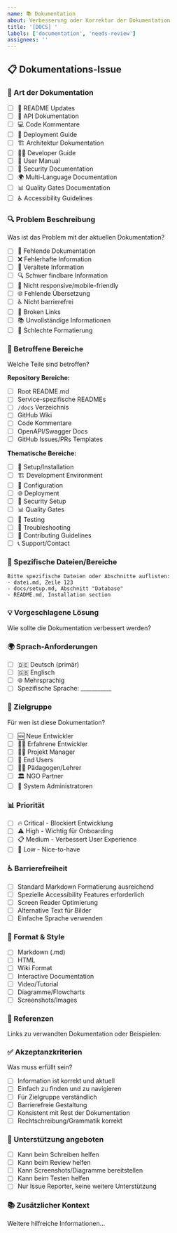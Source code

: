 ```yaml
---
name: 📚 Dokumentation
about: Verbesserung oder Korrektur der Dokumentation
title: '[DOCS] '
labels: ['documentation', 'needs-review']
assignees: ''
---
```


## 📋 Dokumentations-Issue

### 🎯 Art der Dokumentation
- [ ] 📖 README Updates
- [ ] 🔧 API Dokumentation
- [ ] 💻 Code Kommentare
- [ ] 🚀 Deployment Guide
- [ ] 🏗️ Architektur Dokumentation
- [ ] 👨‍💻 Developer Guide
- [ ] 👤 User Manual
- [ ] 🔐 Security Documentation
- [ ] 🌍 Multi-Language Documentation
- [ ] 📊 Quality Gates Documentation
- [ ] ♿ Accessibility Guidelines

### 🔍 Problem Beschreibung
Was ist das Problem mit der aktuellen Dokumentation?

- [ ] 📝 Fehlende Dokumentation
- [ ] ❌ Fehlerhafte Information
- [ ] 📅 Veraltete Information
- [ ] 🔍 Schwer findbare Information
- [ ] 📱 Nicht responsive/mobile-friendly
- [ ] 🌐 Fehlende Übersetzung
- [ ] ♿ Nicht barrierefrei
- [ ] 🔗 Broken Links
- [ ] 📚 Unvollständige Informationen
- [ ] 🎨 Schlechte Formatierung

### 📍 Betroffene Bereiche
Welche Teile sind betroffen?

**Repository Bereiche:**
- [ ] Root README.md
- [ ] Service-spezifische READMEs
- [ ] `/docs` Verzeichnis
- [ ] GitHub Wiki
- [ ] Code Kommentare
- [ ] OpenAPI/Swagger Docs
- [ ] GitHub Issues/PRs Templates

**Thematische Bereiche:**
- [ ] 🚀 Setup/Installation
- [ ] 🏗️ Development Environment
- [ ] 🔧 Configuration
- [ ] 🌐 Deployment
- [ ] 🔐 Security Setup
- [ ] 📊 Quality Gates
- [ ] 🧪 Testing
- [ ] 🐛 Troubleshooting
- [ ] 🤝 Contributing Guidelines
- [ ] 📞 Support/Contact

### 🎯 Spezifische Dateien/Bereiche
```
Bitte spezifische Dateien oder Abschnitte auflisten:
- datei.md, Zeile 123
- docs/setup.md, Abschnitt "Database"
- README.md, Installation section
```

### 💡 Vorgeschlagene Lösung
Wie sollte die Dokumentation verbessert werden?

### 🌍 Sprach-Anforderungen
- [ ] 🇩🇪 Deutsch (primär)
- [ ] 🇬🇧 Englisch
- [ ] 🌐 Mehrsprachig
- [ ] Spezifische Sprache: ___________

### 👥 Zielgruppe
Für wen ist diese Dokumentation?
- [ ] 🆕 Neue Entwickler
- [ ] 👨‍💻 Erfahrene Entwickler
- [ ] 👨‍💼 Projekt Manager
- [ ] 🎯 End Users
- [ ] 👨‍🎓 Pädagogen/Lehrer
- [ ] 🏛️ NGO Partner
- [ ] 🔧 System Administratoren

### 📊 Priorität
- [ ] 🔥 Critical - Blockiert Entwicklung
- [ ] ⚠️ High - Wichtig für Onboarding
- [ ] 📋 Medium - Verbessert User Experience
- [ ] 📝 Low - Nice-to-have

### ♿ Barrierefreiheit
- [ ] Standard Markdown Formatierung ausreichend
- [ ] Spezielle Accessibility Features erforderlich
- [ ] Screen Reader Optimierung
- [ ] Alternative Text für Bilder
- [ ] Einfache Sprache verwenden

### 🎨 Format & Style
- [ ] Markdown (.md)
- [ ] HTML
- [ ] Wiki Format
- [ ] Interactive Documentation
- [ ] Video/Tutorial
- [ ] Diagramme/Flowcharts
- [ ] Screenshots/Images

### 🔗 Referenzen
Links zu verwandten Dokumentation oder Beispielen:

### ✅ Akzeptanzkriterien
Was muss erfüllt sein?
- [ ] Information ist korrekt und aktuell
- [ ] Einfach zu finden und zu navigieren
- [ ] Für Zielgruppe verständlich
- [ ] Barrierefreie Gestaltung
- [ ] Konsistent mit Rest der Dokumentation
- [ ] Rechtschreibung/Grammatik korrekt

### 🤝 Unterstützung angeboten
- [ ] Kann beim Schreiben helfen
- [ ] Kann beim Review helfen
- [ ] Kann Screenshots/Diagramme bereitstellen
- [ ] Kann beim Testen helfen
- [ ] Nur Issue Reporter, keine weitere Unterstützung

### 📚 Zusätzlicher Kontext
Weitere hilfreiche Informationen...